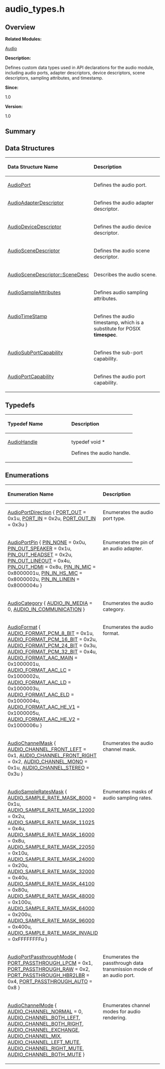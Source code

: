 # audio\_types.h<a name="EN-US_TOPIC_0000001054479525"></a>

## **Overview**<a name="section605400256093524"></a>

**Related Modules:**

[Audio](audio.md)

**Description:**

Defines custom data types used in API declarations for the audio module, including audio ports, adapter descriptors, device descriptors, scene descriptors, sampling attributes, and timestamp. 

**Since:**

1.0

**Version:**

1.0

## **Summary**<a name="section916116982093524"></a>

## Data Structures<a name="nested-classes"></a>

<a name="table245242866093524"></a>
<table><thead align="left"><tr id="row884252219093524"><th class="cellrowborder" valign="top" width="50%" id="mcps1.1.3.1.1"><p id="p534156986093524"><a name="p534156986093524"></a><a name="p534156986093524"></a>Data Structure Name</p>
</th>
<th class="cellrowborder" valign="top" width="50%" id="mcps1.1.3.1.2"><p id="p884842408093524"><a name="p884842408093524"></a><a name="p884842408093524"></a>Description</p>
</th>
</tr>
</thead>
<tbody><tr id="row668849220093524"><td class="cellrowborder" valign="top" width="50%" headers="mcps1.1.3.1.1 "><p id="p1298425671093524"><a name="p1298425671093524"></a><a name="p1298425671093524"></a><a href="audioport.md">AudioPort</a></p>
</td>
<td class="cellrowborder" valign="top" width="50%" headers="mcps1.1.3.1.2 "><p id="p1509511624093524"><a name="p1509511624093524"></a><a name="p1509511624093524"></a>Defines the audio port. </p>
</td>
</tr>
<tr id="row616831746093524"><td class="cellrowborder" valign="top" width="50%" headers="mcps1.1.3.1.1 "><p id="p1243944140093524"><a name="p1243944140093524"></a><a name="p1243944140093524"></a><a href="audioadapterdescriptor.md">AudioAdapterDescriptor</a></p>
</td>
<td class="cellrowborder" valign="top" width="50%" headers="mcps1.1.3.1.2 "><p id="p2013982052093524"><a name="p2013982052093524"></a><a name="p2013982052093524"></a>Defines the audio adapter descriptor. </p>
</td>
</tr>
<tr id="row1017315092093524"><td class="cellrowborder" valign="top" width="50%" headers="mcps1.1.3.1.1 "><p id="p1359605105093524"><a name="p1359605105093524"></a><a name="p1359605105093524"></a><a href="audiodevicedescriptor.md">AudioDeviceDescriptor</a></p>
</td>
<td class="cellrowborder" valign="top" width="50%" headers="mcps1.1.3.1.2 "><p id="p168357757093524"><a name="p168357757093524"></a><a name="p168357757093524"></a>Defines the audio device descriptor. </p>
</td>
</tr>
<tr id="row688649230093524"><td class="cellrowborder" valign="top" width="50%" headers="mcps1.1.3.1.1 "><p id="p1470457651093524"><a name="p1470457651093524"></a><a name="p1470457651093524"></a><a href="audioscenedescriptor.md">AudioSceneDescriptor</a></p>
</td>
<td class="cellrowborder" valign="top" width="50%" headers="mcps1.1.3.1.2 "><p id="p830210463093524"><a name="p830210463093524"></a><a name="p830210463093524"></a>Defines the audio scene descriptor. </p>
</td>
</tr>
<tr id="row775628523093524"><td class="cellrowborder" valign="top" width="50%" headers="mcps1.1.3.1.1 "><p id="p1375146699093524"><a name="p1375146699093524"></a><a name="p1375146699093524"></a><a href="audioscenedescriptor-scenedesc.md">AudioSceneDescriptor::SceneDesc</a></p>
</td>
<td class="cellrowborder" valign="top" width="50%" headers="mcps1.1.3.1.2 "><p id="p1696306647093524"><a name="p1696306647093524"></a><a name="p1696306647093524"></a>Describes the audio scene. </p>
</td>
</tr>
<tr id="row1226254500093524"><td class="cellrowborder" valign="top" width="50%" headers="mcps1.1.3.1.1 "><p id="p1642582058093524"><a name="p1642582058093524"></a><a name="p1642582058093524"></a><a href="audiosampleattributes.md">AudioSampleAttributes</a></p>
</td>
<td class="cellrowborder" valign="top" width="50%" headers="mcps1.1.3.1.2 "><p id="p1880200162093524"><a name="p1880200162093524"></a><a name="p1880200162093524"></a>Defines audio sampling attributes. </p>
</td>
</tr>
<tr id="row316237419093524"><td class="cellrowborder" valign="top" width="50%" headers="mcps1.1.3.1.1 "><p id="p48911287093524"><a name="p48911287093524"></a><a name="p48911287093524"></a><a href="audiotimestamp.md">AudioTimeStamp</a></p>
</td>
<td class="cellrowborder" valign="top" width="50%" headers="mcps1.1.3.1.2 "><p id="p1073483774093524"><a name="p1073483774093524"></a><a name="p1073483774093524"></a>Defines the audio timestamp, which is a substitute for POSIX <strong id="b2015374507093524"><a name="b2015374507093524"></a><a name="b2015374507093524"></a>timespec</strong>. </p>
</td>
</tr>
<tr id="row144515819093524"><td class="cellrowborder" valign="top" width="50%" headers="mcps1.1.3.1.1 "><p id="p1827081215093524"><a name="p1827081215093524"></a><a name="p1827081215093524"></a><a href="audiosubportcapability.md">AudioSubPortCapability</a></p>
</td>
<td class="cellrowborder" valign="top" width="50%" headers="mcps1.1.3.1.2 "><p id="p19174568093524"><a name="p19174568093524"></a><a name="p19174568093524"></a>Defines the sub-port capability. </p>
</td>
</tr>
<tr id="row1060678656093524"><td class="cellrowborder" valign="top" width="50%" headers="mcps1.1.3.1.1 "><p id="p166700594093524"><a name="p166700594093524"></a><a name="p166700594093524"></a><a href="audioportcapability.md">AudioPortCapability</a></p>
</td>
<td class="cellrowborder" valign="top" width="50%" headers="mcps1.1.3.1.2 "><p id="p340098876093524"><a name="p340098876093524"></a><a name="p340098876093524"></a>Defines the audio port capability. </p>
</td>
</tr>
</tbody>
</table>

## Typedefs<a name="typedef-members"></a>

<a name="table789731458093524"></a>
<table><thead align="left"><tr id="row359722020093524"><th class="cellrowborder" valign="top" width="50%" id="mcps1.1.3.1.1"><p id="p1201203063093524"><a name="p1201203063093524"></a><a name="p1201203063093524"></a>Typedef Name</p>
</th>
<th class="cellrowborder" valign="top" width="50%" id="mcps1.1.3.1.2"><p id="p1821269277093524"><a name="p1821269277093524"></a><a name="p1821269277093524"></a>Description</p>
</th>
</tr>
</thead>
<tbody><tr id="row1621040464093524"><td class="cellrowborder" valign="top" width="50%" headers="mcps1.1.3.1.1 "><p id="p2133756191093524"><a name="p2133756191093524"></a><a name="p2133756191093524"></a><a href="audio.md#ga18675ddb073465fdeac33a897f675d79">AudioHandle</a></p>
</td>
<td class="cellrowborder" valign="top" width="50%" headers="mcps1.1.3.1.2 "><p id="p738803497093524"><a name="p738803497093524"></a><a name="p738803497093524"></a> typedef void * </p>
<p id="p1529498232093524"><a name="p1529498232093524"></a><a name="p1529498232093524"></a>Defines the audio handle. </p>
</td>
</tr>
</tbody>
</table>

## Enumerations<a name="enum-members"></a>

<a name="table807757090093524"></a>
<table><thead align="left"><tr id="row1384618484093524"><th class="cellrowborder" valign="top" width="50%" id="mcps1.1.3.1.1"><p id="p58311905093524"><a name="p58311905093524"></a><a name="p58311905093524"></a>Enumeration Name</p>
</th>
<th class="cellrowborder" valign="top" width="50%" id="mcps1.1.3.1.2"><p id="p377300129093524"><a name="p377300129093524"></a><a name="p377300129093524"></a>Description</p>
</th>
</tr>
</thead>
<tbody><tr id="row111687130093524"><td class="cellrowborder" valign="top" width="50%" headers="mcps1.1.3.1.1 "><p id="p1475198540093524"><a name="p1475198540093524"></a><a name="p1475198540093524"></a><a href="audio.md#ga68ff7140b15790debbac4bbc62f8e9f8">AudioPortDirection</a> { <a href="audio.md#gga68ff7140b15790debbac4bbc62f8e9f8af54f110a0f64337d474989fbac06bc22">PORT_OUT</a> = 0x1u, <a href="audio.md#gga68ff7140b15790debbac4bbc62f8e9f8a154a6db110515b7afde52d3a36d57846">PORT_IN</a> = 0x2u, <a href="audio.md#gga68ff7140b15790debbac4bbc62f8e9f8a87e14fe9da9c332ba29185b9213d7bbf">PORT_OUT_IN</a> = 0x3u }</p>
</td>
<td class="cellrowborder" valign="top" width="50%" headers="mcps1.1.3.1.2 "><p id="p1320570935093524"><a name="p1320570935093524"></a><a name="p1320570935093524"></a>Enumerates the audio port type. </p>
</td>
</tr>
<tr id="row1450577459093524"><td class="cellrowborder" valign="top" width="50%" headers="mcps1.1.3.1.1 "><p id="p1921015196093524"><a name="p1921015196093524"></a><a name="p1921015196093524"></a><a href="audio.md#gaa7114aeeccf3ac4f5f7e1d880bcfa835">AudioPortPin</a> {   <a href="audio.md#ggaa7114aeeccf3ac4f5f7e1d880bcfa835ad2f867652c04c17517db7731af03bf20">PIN_NONE</a> = 0x0u, <a href="audio.md#ggaa7114aeeccf3ac4f5f7e1d880bcfa835ab1070439bab93e06446c21157771dd6f">PIN_OUT_SPEAKER</a> = 0x1u, <a href="audio.md#ggaa7114aeeccf3ac4f5f7e1d880bcfa835a271013721c8840cc2700c19b3ff8d0a6">PIN_OUT_HEADSET</a> = 0x2u, <a href="audio.md#ggaa7114aeeccf3ac4f5f7e1d880bcfa835a411e9037214c75d22c9080505cf9cae6">PIN_OUT_LINEOUT</a> = 0x4u,   <a href="audio.md#ggaa7114aeeccf3ac4f5f7e1d880bcfa835ab4aaa2ec71ec77480f60743cd79340b9">PIN_OUT_HDMI</a> = 0x8u, <a href="audio.md#ggaa7114aeeccf3ac4f5f7e1d880bcfa835a336001f5685d9c206b1251714553b485">PIN_IN_MIC</a> = 0x8000001u, <a href="audio.md#ggaa7114aeeccf3ac4f5f7e1d880bcfa835aaeca21ac0a7b249905d1cea5b683f574">PIN_IN_HS_MIC</a> = 0x8000002u, <a href="audio.md#ggaa7114aeeccf3ac4f5f7e1d880bcfa835a5146add03ff98f06648567bb0e02a477">PIN_IN_LINEIN</a> = 0x8000004u }</p>
</td>
<td class="cellrowborder" valign="top" width="50%" headers="mcps1.1.3.1.2 "><p id="p773227294093524"><a name="p773227294093524"></a><a name="p773227294093524"></a>Enumerates the pin of an audio adapter. </p>
</td>
</tr>
<tr id="row2020132381093524"><td class="cellrowborder" valign="top" width="50%" headers="mcps1.1.3.1.1 "><p id="p1056989366093524"><a name="p1056989366093524"></a><a name="p1056989366093524"></a><a href="audio.md#gaf210d41d152890f3aaf2aaac99bd28d5">AudioCategory</a> { <a href="audio.md#ggaf210d41d152890f3aaf2aaac99bd28d5a6ac6cfd90dcc34de100c1cecb3df44c3">AUDIO_IN_MEDIA</a> = 0, <a href="audio.md#ggaf210d41d152890f3aaf2aaac99bd28d5a474576c773934a0df994bad4cf781b41">AUDIO_IN_COMMUNICATION</a> }</p>
</td>
<td class="cellrowborder" valign="top" width="50%" headers="mcps1.1.3.1.2 "><p id="p2021363684093524"><a name="p2021363684093524"></a><a name="p2021363684093524"></a>Enumerates the audio category. </p>
</td>
</tr>
<tr id="row1148790385093524"><td class="cellrowborder" valign="top" width="50%" headers="mcps1.1.3.1.1 "><p id="p1231297798093524"><a name="p1231297798093524"></a><a name="p1231297798093524"></a><a href="audio.md#ga98d5d077cca088ddf77314871474fe59">AudioFormat</a> {   <a href="audio.md#gga98d5d077cca088ddf77314871474fe59a321cc2160af35aa86b8ee55f231ef1e6">AUDIO_FORMAT_PCM_8_BIT</a> = 0x1u, <a href="audio.md#gga98d5d077cca088ddf77314871474fe59ae188cf87c8f2e6218c74b3b2385068e6">AUDIO_FORMAT_PCM_16_BIT</a> = 0x2u, <a href="audio.md#gga98d5d077cca088ddf77314871474fe59a21eb864e2117df577dcd90ad81da3b14">AUDIO_FORMAT_PCM_24_BIT</a> = 0x3u, <a href="audio.md#gga98d5d077cca088ddf77314871474fe59adf7a0bf1f3dd15c9c43fac07c0c6ea26">AUDIO_FORMAT_PCM_32_BIT</a> = 0x4u,   <a href="audio.md#gga98d5d077cca088ddf77314871474fe59a5a781e6f8b145066ae7fb2c310804bab">AUDIO_FORMAT_AAC_MAIN</a> = 0x1000001u, <a href="audio.md#gga98d5d077cca088ddf77314871474fe59a3d4bc5d534d0452635455ed8d2cade57">AUDIO_FORMAT_AAC_LC</a> = 0x1000002u, <a href="audio.md#gga98d5d077cca088ddf77314871474fe59ad4baf87ff9f4684c03483c572052b700">AUDIO_FORMAT_AAC_LD</a> = 0x1000003u, <a href="audio.md#gga98d5d077cca088ddf77314871474fe59a4b8d42988fecf03e2bf73c4395501852">AUDIO_FORMAT_AAC_ELD</a> = 0x1000004u,   <a href="audio.md#gga98d5d077cca088ddf77314871474fe59abaddb86f122d3185de9407dbc673bf0e">AUDIO_FORMAT_AAC_HE_V1</a> = 0x1000005u, <a href="audio.md#gga98d5d077cca088ddf77314871474fe59ab610e0121e0b5076b3f78831e3c237fd">AUDIO_FORMAT_AAC_HE_V2</a> = 0x1000006u }</p>
</td>
<td class="cellrowborder" valign="top" width="50%" headers="mcps1.1.3.1.2 "><p id="p622735356093524"><a name="p622735356093524"></a><a name="p622735356093524"></a>Enumerates the audio format. </p>
</td>
</tr>
<tr id="row1728955489093524"><td class="cellrowborder" valign="top" width="50%" headers="mcps1.1.3.1.1 "><p id="p1184532925093524"><a name="p1184532925093524"></a><a name="p1184532925093524"></a><a href="audio.md#ga137eb03027d5947ea294b32f5095b83c">AudioChannelMask</a> { <a href="audio.md#gga137eb03027d5947ea294b32f5095b83ca0419483310bfc5abe46a0c586070ed18">AUDIO_CHANNEL_FRONT_LEFT</a> = 0x1, <a href="audio.md#gga137eb03027d5947ea294b32f5095b83ca05525a25c5912eda05e9a8786a743a75">AUDIO_CHANNEL_FRONT_RIGHT</a> = 0x2, <a href="audio.md#gga137eb03027d5947ea294b32f5095b83ca0479e1cd2137cbbad68efae1d2b2c9a9">AUDIO_CHANNEL_MONO</a> = 0x1u, <a href="audio.md#gga137eb03027d5947ea294b32f5095b83ca70f2212ea5439c13f7fcba3e30b15c1a">AUDIO_CHANNEL_STEREO</a> = 0x3u }</p>
</td>
<td class="cellrowborder" valign="top" width="50%" headers="mcps1.1.3.1.2 "><p id="p1151122010093524"><a name="p1151122010093524"></a><a name="p1151122010093524"></a>Enumerates the audio channel mask. </p>
</td>
</tr>
<tr id="row222511785093524"><td class="cellrowborder" valign="top" width="50%" headers="mcps1.1.3.1.1 "><p id="p1026738021093524"><a name="p1026738021093524"></a><a name="p1026738021093524"></a><a href="audio.md#ga7053fcaa56d1dc47d2fcd83ee131fe4c">AudioSampleRatesMask</a> {   <a href="audio.md#gga7053fcaa56d1dc47d2fcd83ee131fe4ca046a26906a4df81bfc38c583ba3606e9">AUDIO_SAMPLE_RATE_MASK_8000</a> = 0x1u, <a href="audio.md#gga7053fcaa56d1dc47d2fcd83ee131fe4caf1f34aa763f2bf6d5f43178f2d335d10">AUDIO_SAMPLE_RATE_MASK_12000</a> = 0x2u, <a href="audio.md#gga7053fcaa56d1dc47d2fcd83ee131fe4ca5f13b000ef455b858506fc90d17e2dd7">AUDIO_SAMPLE_RATE_MASK_11025</a> = 0x4u, <a href="audio.md#gga7053fcaa56d1dc47d2fcd83ee131fe4ca3102248493467e00d16c2cf1971635a7">AUDIO_SAMPLE_RATE_MASK_16000</a> = 0x8u,   <a href="audio.md#gga7053fcaa56d1dc47d2fcd83ee131fe4cae7cfb2244a15cd133373cfa5e96ec82e">AUDIO_SAMPLE_RATE_MASK_22050</a> = 0x10u, <a href="audio.md#gga7053fcaa56d1dc47d2fcd83ee131fe4cacce4defc0cf23abfe52d399b4aa68fdf">AUDIO_SAMPLE_RATE_MASK_24000</a> = 0x20u, <a href="audio.md#gga7053fcaa56d1dc47d2fcd83ee131fe4ca5594285d8ef3897e9f29a15e0795b814">AUDIO_SAMPLE_RATE_MASK_32000</a> = 0x40u, <a href="audio.md#gga7053fcaa56d1dc47d2fcd83ee131fe4ca52345265822f55a62b2e038438daf37e">AUDIO_SAMPLE_RATE_MASK_44100</a> = 0x80u,   <a href="audio.md#gga7053fcaa56d1dc47d2fcd83ee131fe4caa52c49624fecf6d9f1d075d0d3ad0bbf">AUDIO_SAMPLE_RATE_MASK_48000</a> = 0x100u, <a href="audio.md#gga7053fcaa56d1dc47d2fcd83ee131fe4caf111a8b9762ec169361a106ba7efdb0f">AUDIO_SAMPLE_RATE_MASK_64000</a> = 0x200u, <a href="audio.md#gga7053fcaa56d1dc47d2fcd83ee131fe4caa9e4deb07b2a7c32e5a19b8c81d9fd0d">AUDIO_SAMPLE_RATE_MASK_96000</a> = 0x400u, <a href="audio.md#gga7053fcaa56d1dc47d2fcd83ee131fe4ca41f8d22ab95c84d0acb3d0c78679274c">AUDIO_SAMPLE_RATE_MASK_INVALID</a> = 0xFFFFFFFFu }</p>
</td>
<td class="cellrowborder" valign="top" width="50%" headers="mcps1.1.3.1.2 "><p id="p1253951404093524"><a name="p1253951404093524"></a><a name="p1253951404093524"></a>Enumerates masks of audio sampling rates. </p>
</td>
</tr>
<tr id="row1736883818093524"><td class="cellrowborder" valign="top" width="50%" headers="mcps1.1.3.1.1 "><p id="p1578455188093524"><a name="p1578455188093524"></a><a name="p1578455188093524"></a><a href="audio.md#ga186d2d4f9a2ecacb80cd2cce2bd26f0e">AudioPortPassthroughMode</a> { <a href="audio.md#gga186d2d4f9a2ecacb80cd2cce2bd26f0ea48da60ec7958d35e8884e67cc32cb465">PORT_PASSTHROUGH_LPCM</a> = 0x1, <a href="audio.md#gga186d2d4f9a2ecacb80cd2cce2bd26f0eaf44936c424fbadafda9e1a12829b291f">PORT_PASSTHROUGH_RAW</a> = 0x2, <a href="audio.md#gga186d2d4f9a2ecacb80cd2cce2bd26f0eada09d902428d269446b94c2b7e9eb95e">PORT_PASSTHROUGH_HBR2LBR</a> = 0x4, <a href="audio.md#gga186d2d4f9a2ecacb80cd2cce2bd26f0ea6fd7a77031d807247e159c3deec07e11">PORT_PASSTHROUGH_AUTO</a> = 0x8 }</p>
</td>
<td class="cellrowborder" valign="top" width="50%" headers="mcps1.1.3.1.2 "><p id="p727545908093524"><a name="p727545908093524"></a><a name="p727545908093524"></a>Enumerates the passthrough data transmission mode of an audio port. </p>
</td>
</tr>
<tr id="row1048303202093524"><td class="cellrowborder" valign="top" width="50%" headers="mcps1.1.3.1.1 "><p id="p767162504093524"><a name="p767162504093524"></a><a name="p767162504093524"></a><a href="audio.md#ga78aab1fafb9657451804e42b42897123">AudioChannelMode</a> {   <a href="audio.md#gga78aab1fafb9657451804e42b42897123aa97ec21f6627e1dfd4854b5b470cdfba">AUDIO_CHANNEL_NORMAL</a> = 0, <a href="audio.md#gga78aab1fafb9657451804e42b42897123a47fd61e4531acb6b5cc058ac26af5d51">AUDIO_CHANNEL_BOTH_LEFT</a>, <a href="audio.md#gga78aab1fafb9657451804e42b42897123a3341b11cad1d47bda2b4a2be60dda023">AUDIO_CHANNEL_BOTH_RIGHT</a>, <a href="audio.md#gga78aab1fafb9657451804e42b42897123a3f2e41939cc24c51213d8730c32e74e9">AUDIO_CHANNEL_EXCHANGE</a>,   <a href="audio.md#gga78aab1fafb9657451804e42b42897123a2c1537bccd5c2a05d1c515e58ec4481e">AUDIO_CHANNEL_MIX</a>, <a href="audio.md#gga78aab1fafb9657451804e42b42897123a485c0423ce07fbb7f844a387ed9bb546">AUDIO_CHANNEL_LEFT_MUTE</a>, <a href="audio.md#gga78aab1fafb9657451804e42b42897123a0878cdf6f3e0d9ae9ae1f61b7f74257e">AUDIO_CHANNEL_RIGHT_MUTE</a>, <a href="audio.md#gga78aab1fafb9657451804e42b42897123a22540143eb96abf8176e73c19fc0d8e5">AUDIO_CHANNEL_BOTH_MUTE</a> }</p>
</td>
<td class="cellrowborder" valign="top" width="50%" headers="mcps1.1.3.1.2 "><p id="p1721583568093524"><a name="p1721583568093524"></a><a name="p1721583568093524"></a>Enumerates channel modes for audio rendering. </p>
</td>
</tr>
</tbody>
</table>

